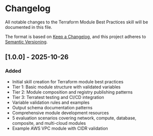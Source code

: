 # Changelog

All notable changes to the Terraform Module Best Practices skill will be documented in this file.

The format is based on [Keep a Changelog](https://keepachangelog.com/en/1.0.0/),
and this project adheres to [Semantic Versioning](https://semver.org/spec/v2.0.0.html).

## [1.0.0] - 2025-10-26

### Added
- Initial skill creation for Terraform module best practices
- Tier 1: Basic module structure with validated variables
- Tier 2: Module composition and registry publishing patterns
- Tier 3: Terratest testing and CI/CD integration
- Variable validation rules and examples
- Output schema documentation patterns
- Comprehensive module development resources
- 5 evaluation scenarios covering network, compute, database, composite, and multi-cloud modules
- Example AWS VPC module with CIDR validation
